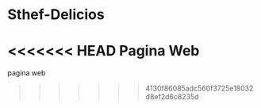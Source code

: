 # Sthef-Delicios
<<<<<<< HEAD
Pagina Web
=======
pagina web
>>>>>>> 4130f86085adc560f3725e18032d8ef2d6c8235d
